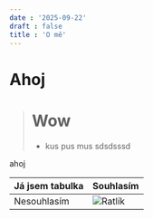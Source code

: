 ```yaml
---
date : '2025-09-22'
draft : false
title : 'O mě'
---
```



# Ahoj


> # Wow
> - kus pus mus sdsdsssd

ahoj

|Já jsem tabulka|Souhlasím|
|-|-|
|Nesouhlasím|![Ratlík](/images/1.jpg)|